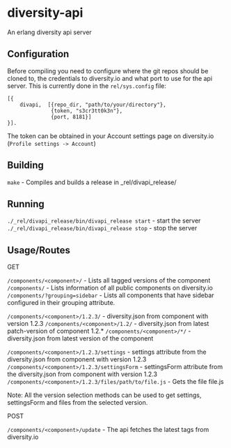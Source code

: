 diversity-api
=============

An erlang diversity api server

Configuration
-------------

Before compiling you need to configure where the git repos should be cloned to, the credentials to diversity.io and
what port to use for the api server. This is currently done in the `rel/sys.config` file:

``` rel/sys.config
[{
    divapi,  [{repo_dir, "path/to/your/directory"},
              {token, "s3cr3tt0k3n"},
              {port, 8181}]
}].
```

The token can be obtained in your Account settings page on diversity.io (`Profile settings -> Account`)

Building
--------

`make` - Compiles and builds a release in _rel/divapi_release/

Running
-------

`./_rel/divapi_release/bin/divapi_release start` - start the server
`./_rel/divapi_release/bin/divapi_release stop`  - stop the server


Usage/Routes
------------

GET

`/components/<component>/` - Lists all tagged versions of the component
`/components/` - Lists information of all public components on diversity.io
`/components/?grouping=sidebar` - Lists all components that have sidebar configured in their grouping attribute.

`/components/<component>/1.2.3/` - diversity.json from component with version 1.2.3
`/components/<component>/1.2/` - diversity.json from latest patch-version of component 1.2.*
`/components/<component>/*/` - diversity.json from latest version of the component

`/components/<component>/1.2.3/settings` - settings attribute from the diversity.json from component with version 1.2.3
`/components/<component>/1.2.3/settingsForm` - settingsForm attribute from the diversity.json from component with version 1.2.3
`/components/<component>/1.2.3/files/path/to/file.js` - Gets the file file.js

Note: All the version selection methods can be used to get settings, settingsForm and files from the selected version.

POST

`/components/<component>/update` - The api fetches the latest tags from diversity.io
